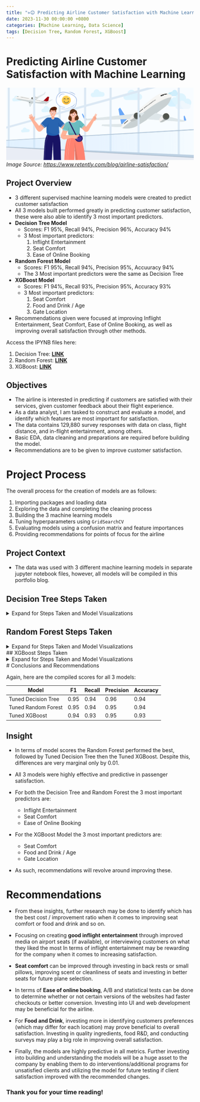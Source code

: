 ```yaml
---
title: "✈️😊 Predicting Airline Customer Satisfaction with Machine Learning"
date: 2023-11-30 00:00:00 +0800
categories: [Machine Learning, Data Science]
tags: [Decision Tree, Random Forest, XGBoost]
---
```



# Predicting Airline Customer Satisfaction with Machine Learning


![graphic](/portfolio/Airline_ML_Models/airline_satisfaction_graphic.png)
*Image Source: https://www.retently.com/blog/airline-satisfaction/*

## Project Overview
- 3 different supervised machine learning models were created to predict customer satisfaction
- All 3 models built performed greatly in predicting customer satisfaction, these were also able to identify 3 most important predictors.
- **Decision Tree Model** 
  - Scores: F1 95%, Recall 94%, Precision 96%, Accuracy 94%
  - 3 Most important predictors:
    1. Inflight Entertainment
    2. Seat Comfort
    3. Ease of Online Booking
- **Random Forest Model** 
  - Scores: F1 95%, Recall 94%, Precision 95%, Accuuracy 94%
  - The 3 Most important predictors were the same as Decision Tree
- **XGBoost Model**
  - Scores: F1 94%, Recall 93%, Precision 95%, Accuracy 93%
  - 3 Most important predictors:
    1. Seat Comfort
    2. Food and Drink / Age
    3. Gate Location
- Recommendations given were focused at improving Inflight Entertainment, Seat Comfort, Ease of Online Booking, as well as improving overall satisfaction through other methods.



Access the IPYNB files here:
1. Decision Tree: **[LINK](https://github.com/rydata/rydata.github.io/blob/main/portfolio/Airline_ML_Models/Airline_Decision_Tree.ipynb)**
2. Random Forest: **[LINK](https://github.com/rydata/rydata.github.io/blob/main/portfolio/Airline_ML_Models/Airline_Random_Forest.ipynb)**
3. XGBoost: **[LINK](https://github.com/rydata/rydata.github.io/blob/main/portfolio/Airline_ML_Models/Airline_XGBoostl.ipynb)**


## Objectives
- The airline is interested in predicting if customers are satisfied with their services, given customer feedback about their flight experience. 
- As a data analyst, I am tasked to construct and evaluate a model, and identify which features are most important for satisfaction.
- The data contains 129,880 survey responses with data on class, flight distance, and in-flight entertainment, among others.
- Basic EDA, data cleaning and preparations are required before building the model.
- Recommendations are to be given to improve customer satisfaction.




# Project Process
The overall process for the creation of models are as follows:
1. Importing packages and loading data
2. Exploring the data and completing the cleaning process
3. Building the 3 machine learning models 
4. Tuning hyperparameters using `GridSearchCV`
5. Evaluating models using a confusion matrix and feature importances
6. Providing recommendations for points of focus for the airline


## Project Context
- The data was used with 3 different machine learning models in separate jupyter notebook files, however, all models will be compiled in this portfolio blog. 

## Decision Tree Steps Taken
<details markdown="1"><summary> Expand for Steps Taken and Model Visualizations </summary>

### 1. Import, Loading and Preparation of the Dataset
- Use of functions `.head()`, `.dtypes`, `.unique()`, 
- There was not much data imbalances with 55% satisfied, and 45% dissatisfied.
- There were 393 missing values in Arrival Delay, a separate instance was created and these values were dropped
- `Satisfaction, Customer Type, Type of Travel and Class` were encoded to numerical values for our models using `.map()` and `.get_dummies()` functions.
- the `train_test_split` was used to separate 75% of the data for training and 25% for testing.


### 2. Model Building and Parameter Tuning
- As we instatiate the Decision Tree Classifier and fit our data, we get great scores, however this can still be improved through tuning.

Hyperparameter Tuning
- After running gridsearch for awhile, we get the best params and scores:
- Best Index: 15
- Best Estimator: DecisionTreeClassifier(
    - max_depth=18, 
    - min_samples_leaf=2, 
    - random_state=0)
Best Parameters: {'max_depth': 18, 'min_samples_leaf': 2}
Best Score: 0.9454

F1 Score: 94.54, 
Recall: 93.59, 
Precision: 95.52, 
Accuracy: 94.09


### 3. Model Interpretation
#### Confusion Matrix
Let's plot a confusion matrix to identify the types of errors made in our model's predictions.

![decisiontree_cm](/portfolio/Airline_ML_Models/decision_tree_cm.png)

Recall that:
1. Top Left: True Positives - Predicted satisfied and actually satisfied.
2. Lower Right: True Negatives - Predicted unsatisfied and actually unsatisfied.
3. Top Right: False Positives - Predicted satisfied but actually unsatisfied
4. Lower Left: False Negatives - Predicted unsatisfied but actually satisfied.

- The model has accurate predictions between the true positives and true negates. 
- False positives and false negatives also have an equal number, both being generally low compared to the true positives and negatives. 
- Overall, the model's performance is great at identifying a customer's satisfaction based on the given predictors. 


#### Decision Tree Visualized

Let's plot the decision tree to see how it split the data based on its gini impurity.

![decision_tree_gini](/portfolio/Airline_ML_Models/decisiontree_gini.png)

To create a more digestible visual, let's create a plot for the most important features.

![decision_tree_importances](/portfolio/Airline_ML_Models/decisiontree_importances.png)

- Through this we are able to identify the top factors that lead to customer satisfaction being 
  - 'Inflight entertainment', 
  -  'Seat comfort', 
  - 'Ease of online booking'.
- The model has a good performance and accurately predicted satisfaction 94% of the time.
- The confusion matrix also shows a good performance and an equally low amount of false positives and negatives in relation to the true positives and true negatives. 
- Recommendations will be given at the end


</details>

## Random Forest Steps Taken
<details markdown="1"><summary> Expand for Steps Taken and Model Visualizations </summary>
### 1. Import, Loading and Preparation of the dataset
- Same as before:
- Use of functions `.head()`, `.dtypes`, `.unique()`, 
- There were 393 missing values in Arrival Delay, a separate instance was created and these values were dropped
- `Satisfaction, Customer Type, Type of Travel and Class` were encoded to numerical values for our models `.get_dummies()` functions.
- the `train_test_split` was used to separate 75% of the data for training and 25% for testing.



### 2. Model Building and Parameter Tuning
- For the best model performance, we set some hyperparameters for tuning the model using `GridSearchCV`
- Create a list of split indices using `PredefinedSplit()` to identify points from the train set will be treated as validation data during GridSearch.
- After fitting the model, we obtain our most optimal parameters:
  - {'max_depth': 50
  - 'max_features': 'sqrt',
  - 'max_samples': 0.9,
  - 'min_samples_leaf': 1,
  - 'min_samples_split': 0.001,
  - 'n_estimators': 50}

### 3. Model Interpretation
- Using our best parameters, we fit the optimal model and predict on test set.
- Here is our tuned model's scores on the test set compared to the decision tree

| Model                 | F1      | Recall  | Precision | Accuracy |
|-----------------------|---------|---------|-----------|----------|
| Tuned Decision Tree   | 0.95    | 0.94    | 0.96      | 0.94     |
| Tuned Random Forest   | 0.95    | 0.94    | 0.95      | 0.94     |


We can also plot the feature importances to have an idea of the most important predictors as identified by our Random Forest.

![forest_importances](/portfolio/Airline_ML_Models/forest_importances.png)

- Like our decision tree, the top 3 most important features are Inflight Entertainment, seat comfort and ease of online booking.
- Compared to our decision tree, the random forest is marginally better at 3 scores, only by 0.01-0.002. Precision is better with our decision tree but only by 0.005.


</details>
## XGBoost Steps Taken
<details markdown="1"><summary> Expand for Steps Taken and Model Visualizations </summary>
### 1. Import, Loading and Preparation of the dataset
- Same as before:
- Use of functions `.head()`, `.dtypes` 
- `Satisfaction, Customer Type, Type of Travel and Class` were encoded to numerical values for our models `.get_dummies()` functions.
- One of the advantages of Gradient boosting machines is that it works well with missing data. Missing data is information. We will no longer eliminate null values for this.
- the `train_test_split` was used to separate 75% of the data for training and 25% for testing.

- 

### 2. Model Building
- We start by instantiating our XGBClassifier, setting parameters for our GridSearch and defining our scoring metrics. 
- We then fit the grid search to our training data.
- We obtain our best parameters:
  - Best Parameters:  
  - 'colsample_bytree': 0.7
  - 'learning_rate': 0.3
  - 'max_depth': 6
  - 'min_child_weight': 3
  - 'n_estimators': 15 
  - 'subsample': 0.7

Best Accuracy:  93.94%


### 3. Model Evaluation

Here are the compiled scores for all 3 models. 

| Model                 | F1      | Recall  | Precision | Accuracy |
|-----------------------|---------|---------|-----------|----------|
| Tuned Decision Tree   | 0.95    | 0.94    | 0.96      | 0.94     |
| Tuned Random Forest   | 0.95    | 0.94    | 0.95      | 0.94     |
| Tuned XGBoost         | 0.94    | 0.93    | 0.95      | 0.93     |


- Precision of 94.72% tells us that the model is good at predictive true positives or satisfied customers.
- Recall of 93.31% lets us know that the model does a good job of correctly identifying dissatisfied passengers within the dataset.
- F1 score balances both precision and recall. With 94.01% f1, this is a strong predictive power in the model.

Similar to our Random Forest, we can utilize a Confusion Matrix to visualize the predictions of our model.

![xgb_cm](/portfolio/Airline_ML_Models/xgb_cm.png)

- The True Positives and True Negatives in the top left and bottom right are very high with 13000 and 16000 respectively, in relation with the False Positives and False Negatives, this helps us visualize why the is accuracy and other metric scores is high.

![xgb_importances](/portfolio/Airline_ML_Models/xgb_importances.png)


- Unlike our previous models, this one has different features identified as the most importance:
  - Seat and comfort, food and drink, and age was the most important here, followed by gate location and departure time. 

</details>
# Conclusions and Recommendations

Again, here are the compiled scores for all 3 models:

| Model                 | F1      | Recall  | Precision | Accuracy |
|-----------------------|---------|---------|-----------|----------|
| Tuned Decision Tree   | 0.95    | 0.94    | 0.96      | 0.94     |
| Tuned Random Forest   | 0.95    | 0.94    | 0.95      | 0.94     |
| Tuned XGBoost         | 0.94    | 0.93    | 0.95      | 0.93     |



## Insight
- In terms of model scores the Random Forest performed the best, followed by Tuned Decision Tree then the Tuned XGBoost. Despite this, differences are very marginal only by 0.01.
- All 3 models were highly effective and predictive in passenger satisfaction.

- For both the Decision Tree and Random Forest the 3 most important predictors are:
  - Inflight Entertainment
  - Seat Comfort
  - Ease of Online Booking

- For the XGBoost Model the 3 most important predictors are:
  - Seat Comfort
  - Food and Drink / Age
  - Gate Location

- As such, recommendations will revolve around improving these.

# Recommendations
- From these insights, further research may be done to identify which has the best cost / improvement ratio when it comes to improving seat comfort or food and drink and so on.

- Focusing on creating **good inflight entertainment** through improved media on airport seats (if available), or interviewing customers on what they liked the most In terms of inflight entertainment may be rewarding for the company when it comes to increasing satisfaction.

- **Seat comfort** can be improved through investing in back rests or small pillows, improving scent or cleanliness of seats and investing in better seats for future plane selection.

- In terms of **Ease of online booking**, A/B and statistical tests can be done to determine whether or not certain versions of the websites had faster checkouts or better conversion. Investing into UI and web development may be beneficial for the airline. 

- For **Food and Drink**, investing more in identifying customers preferences (which may differ for each location) may prove beneficial to overall satisfaction. Investing in quality ingredients, food R&D, and conducting surveys may play a big role in improving overall satisfaction.

- Finally, the models are highly predictive in all metrics. Further investing into building and understanding the models will be a huge asset to the company by enabling them to do interventions/additional programs for unsatisfied clients and utilizing the model for future testing if client satisfaction improved with the recommended changes.

### Thank you for your time reading!